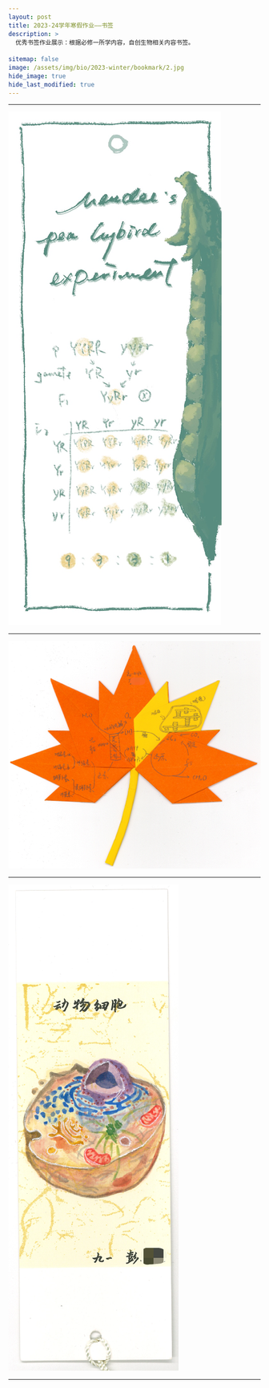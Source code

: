 ```yaml
---
layout: post
title: 2023-24学年寒假作业——书签
description: >
  优秀书签作业展示：根据必修一所学内容，自创生物相关内容书签。

sitemap: false
image: /assets/img/bio/2023-winter/bookmark/2.jpg
hide_image: true
hide_last_modified: true
---
```


---

![](../../assets/img/bio/2023-winter/bookmark/1.jpg)

---

![](../../assets/img/bio/2023-winter/bookmark/2.jpg)

---

![](../../assets/img/bio/2023-winter/bookmark/3.jpg)

---
